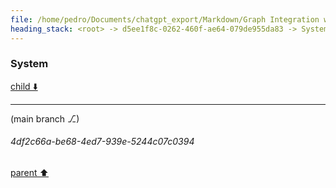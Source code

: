 ```yaml
---
file: /home/pedro/Documents/chatgpt_export/Markdown/Graph Integration with Dataclasses.md
heading_stack: <root> -> d5ee1f8c-0262-460f-ae64-079de955da83 -> System
---
```

### System

[child ⬇️](#4df2c66a-be68-4ed7-939e-5244c07c0394)

---

(main branch ⎇)
###### 4df2c66a-be68-4ed7-939e-5244c07c0394
[parent ⬆️](#d5ee1f8c-0262-460f-ae64-079de955da83)

